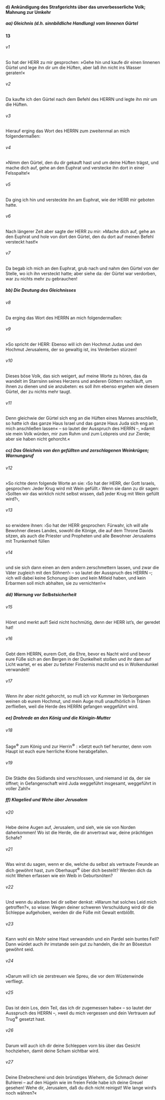 #### d) Ankündigung des Strafgerichts über das unverbesserliche Volk; Mahnung zur Umkehr

##### aa) Gleichnis (d.h. sinnbildliche Handlung) vom linnenen Gürtel

__13__

###### v1
So hat der HERR zu mir gesprochen: »Gehe hin und kaufe dir einen linnenen Gürtel und lege ihn dir um die Hüften, aber laß ihn nicht ins Wasser geraten!«

###### v2
Da kaufte ich den Gürtel nach dem Befehl des HERRN und legte ihn mir um die Hüften.

###### v3
Hierauf erging das Wort des HERRN zum zweitenmal an mich folgendermaßen:

###### v4
»Nimm den Gürtel, den du dir gekauft hast und um deine Hüften trägst, und mache dich auf, gehe an den Euphrat und verstecke ihn dort in einer Felsspalte!«

###### v5
Da ging ich hin und versteckte ihn am Euphrat, wie der HERR mir geboten hatte.

###### v6
Nach längerer Zeit aber sagte der HERR zu mir: »Mache dich auf, gehe an den Euphrat und hole von dort den Gürtel, den du dort auf meinen Befehl versteckt hast!«

###### v7
Da begab ich mich an den Euphrat, grub nach und nahm den Gürtel von der Stelle, wo ich ihn versteckt hatte; aber siehe da: der Gürtel war verdorben, war zu nichts mehr zu gebrauchen!

##### bb) Die Deutung des Gleichnisses


###### v8
Da erging das Wort des HERRN an mich folgendermaßen:

###### v9
»So spricht der HERR: Ebenso will ich den Hochmut Judas und den Hochmut Jerusalems, der so gewaltig ist, ins Verderben stürzen!

###### v10
Dieses böse Volk, das sich weigert, auf meine Worte zu hören, das da wandelt im Starrsinn seines Herzens und anderen Göttern nachläuft, um ihnen zu dienen und sie anzubeten: es soll ihm ebenso ergehen wie diesem Gürtel, der zu nichts mehr taugt.

###### v11
Denn gleichwie der Gürtel sich eng an die Hüften eines Mannes anschließt, so hatte ich das ganze Haus Israel und das ganze Haus Juda sich eng an mich anschließen lassen« – so lautet der Ausspruch des HERRN –, »damit sie mein Volk würden, mir zum Ruhm und zum Lobpreis und zur Zierde; aber sie haben nicht gehorcht.«

##### cc) Das Gleichnis von den gefüllten und zerschlagenen Weinkrügen; Warnungsruf


###### v12
»So richte denn folgende Worte an sie: ›So hat der HERR, der Gott Israels, gesprochen: Jeder Krug wird mit Wein gefüllt.‹ Wenn sie dann zu dir sagen: ›Sollten wir das wirklich nicht selbst wissen, daß jeder Krug mit Wein gefüllt wird?‹,

###### v13
so erwidere ihnen: ›So hat der HERR gesprochen: Fürwahr, ich will alle Bewohner dieses Landes, sowohl die Könige, die auf dem Throne Davids sitzen, als auch die Priester und Propheten und alle Bewohner Jerusalems mit Trunkenheit füllen

###### v14
und sie sich dann einen an dem andern zerschmettern lassen, und zwar die Väter zugleich mit den Söhnen!‹ – so lautet der Ausspruch des HERRN –; ›ich will dabei keine Schonung üben und kein Mitleid haben, und kein Erbarmen soll mich abhalten, sie zu vernichten!‹«

##### dd) Warnung vor Selbstsicherheit


###### v15
Höret und merkt auf! Seid nicht hochmütig, denn der HERR ist’s, der geredet hat!

###### v16
Gebt dem HERRN, eurem Gott, die Ehre, bevor es Nacht wird und bevor eure Füße sich an den Bergen in der Dunkelheit stoßen und ihr dann auf Licht wartet, er es aber zu tiefster Finsternis macht und es in Wolkendunkel verwandelt!

###### v17
Wenn ihr aber nicht gehorcht, so muß ich vor Kummer im Verborgenen weinen ob eurem Hochmut, und mein Auge muß unaufhörlich in Tränen zerfließen, weil die Herde des HERRN gefangen weggeführt wird.

##### ee) Drohrede an den König und die Königin-Mutter


###### v18
Sage<sup title="oder: sagt">&#x2732;</sup>
 zum König und zur Herrin<sup title="oder: Königin-Mutter">&#x2732;</sup>
: »Setzt euch tief herunter, denn vom Haupt ist euch eure herrliche Krone herabgefallen.

###### v19
Die Städte des Südlands sind verschlossen, und niemand ist da, der sie öffnet; in Gefangenschaft wird Juda weggeführt insgesamt, weggeführt in voller Zahl!«

##### ff) Klagelied und Wehe über Jerusalem


###### v20
Hebe deine Augen auf, Jerusalem, und sieh, wie sie von Norden daherkommen! Wo ist die Herde, die dir anvertraut war, deine prächtigen Schafe?

###### v21
Was wirst du sagen, wenn er die, welche du selbst als vertraute Freunde an dich gewöhnt hast, zum Oberhaupt<sup title="= zu Herren">&#x2732;</sup>
 über dich bestellt? Werden dich da nicht Wehen erfassen wie ein Weib in Geburtsnöten?

###### v22
Und wenn du alsdann bei dir selber denkst: »Warum hat solches Leid mich getroffen?«, so wisse: Wegen deiner schweren Verschuldung wird dir die Schleppe aufgehoben, werden dir die Füße mit Gewalt entblößt.

###### v23
Kann wohl ein Mohr seine Haut verwandeln und ein Pardel sein buntes Fell? Dann würdet auch ihr imstande sein gut zu handeln, die ihr an Bösestun gewöhnt seid.

###### v24
»Darum will ich sie zerstreuen wie Spreu, die vor dem Wüstenwinde verfliegt.

###### v25
Das ist dein Los, dein Teil, das ich dir zugemessen habe« – so lautet der Ausspruch des HERRN –, »weil du mich vergessen und dein Vertrauen auf Trug<sup title="= den Truggötzen">&#x2732;</sup>
 gesetzt hast.

###### v26
Darum will auch ich dir deine Schleppen vorn bis über das Gesicht hochziehen, damit deine Scham sichtbar wird.

###### v27
Deine Ehebrecherei und dein brünstiges Wiehern, die Schmach deiner Buhlerei – auf den Hügeln wie im freien Felde habe ich deine Greuel gesehen! Wehe dir, Jerusalem, daß du dich nicht reinigst! Wie lange wird’s noch währen?«